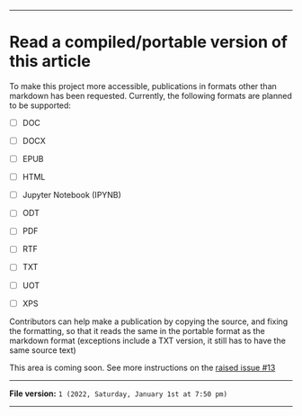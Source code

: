 
***

# Read a compiled/portable version of this article

To make this project more accessible, publications in formats other than markdown has been requested. Currently, the following formats are planned to be supported:

- [ ] DOC

- [ ] DOCX

- [ ] EPUB

- [ ] HTML

- [ ] Jupyter Notebook (IPYNB)

- [ ] ODT

- [ ] PDF

- [ ] RTF

- [ ] TXT

- [ ] UOT

- [ ] XPS 

Contributors can help make a publication by copying the source, and fixing the formatting, so that it reads the same in the portable format as the markdown format (exceptions include a TXT version, it still has to have the same source text)

This area is coming soon. See more instructions on the [raised issue #13](https://github.com/seanpm2001/Its-time-to-cut-WideVine-DRM/issues/13/)

***

**File version:** `1 (2022, Saturday, January 1st at 7:50 pm)`

***
